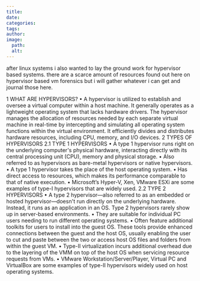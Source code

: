 ```yaml
---
title: 
date: 
categories: 
tags: 
author: 
image:
  path: 
  alt: 
---
```

after linux systems i also wanted to lay the ground work for hypervisor based systems. there are a scarce amount of resources found out here on hypervisor based vm forensics but i will gather whatever i can get and journal those here. 

1	WHAT ARE HYPERVISORS?
•	A hypervisor is utilized to establish and oversee a virtual computer within a host machine. It generally operates as a lightweight operating system that lacks hardware drivers. The hypervisor manages the allocation of resources needed by each separate virtual machine in real-time by intercepting and simulating all operating system functions within the virtual environment. It efficiently divides and distributes hardware resources, including CPU, memory, and I/O devices.
2	TYPES OF HYPERVISORS
2.1	TYPE 1 HYPERVISORS
•	A type 1 hypervisor runs right on the underlying computer's physical hardware, interacting directly with its central processing unit (CPU), memory and physical storage. 
•	Also referred to as hypervisors as bare-metal hypervisors or native hypervisors. 
•	A type 1 hypervisor takes the place of the host operating system.
•	Has direct access to resources, which makes its performance comparable to that of native execution. 
•	Microsoft’s Hyper-V, Xen, VMware ESXi are some examples of type-I hypervisors that are widely used. 
2.2	TYPE 2 HYPERVISORS
•	A type 2 hypervisor—also referred to as an embedded or hosted hypervisor—doesn't run directly on the underlying hardware. Instead, it runs as an application in an OS. Type 2 hypervisors rarely show up in server-based environments. 
•	They are suitable for individual PC users needing to run different operating systems.
•	Often feature additional toolkits for users to install into the guest OS. These tools provide enhanced connections between the guest and the host OS, usually enabling the user to cut and paste between the two or access host OS files and folders from within the guest VM.
•	Type-II virtualization incurs additional overhead due to the layering of the VMM on top of the host OS when servicing resource requests from VMs. 
•	VMware Workstation/Server/Player, Virtual PC and VirtualBox are some examples of type-II hypervisors widely used on host operating systems. 
